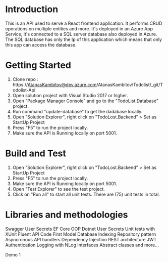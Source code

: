 # Introduction 
This is an API used to serve a React frontend application. It performs CRUD operations on multiple entities and more. It's deployed in an Azure App Service, it's connected to a SQL server database also deployed in Azure. The SQL database has only the Ip of this application which means that only this app can access the database.

# Getting Started
1. Clone repo : https://AtanasKambitov@dev.azure.com/AtanasKambitov/Todolist/_git/Todolist-Api
2. Open solution project with Visual Studio 2017 or higher.
3. Open "Package Manager Console" and go to the "TodoList.Database" project.
4. Run command "update-database" to get the dadabase locally.
5. Open "Solution Explorer", right click on "TodoLost.Backend" > Set as StartUp Project
6. Press "F5" to run the project locally.
7. Make sure the API is Running locally on port 5001.

# Build and Test
1. Open "Solution Explorer", right click on "TodoLost.Backend" > Set as StartUp Project
2. Press "F5" to run the project locally.
3. Make sure the API is Running locally on port 5001.
4. Open "Test Explorer" to see the test project.
5. Click on "Run all" to start all unit tests. There are (75) unit tests in total.

# Libraries and methodologies
Swagger
User Secrets
EF Core
OOP
Dotnet User Secrets
Unit tests with XUnit
Fluent API
Code First Model
Database Indexing
Repository pattern
Asyncronous API handlers
Dependency Injection
REST architecture
JWT Authentication
Logging with NLog
Interfaces
Abstract classes
and more...

Demo 1